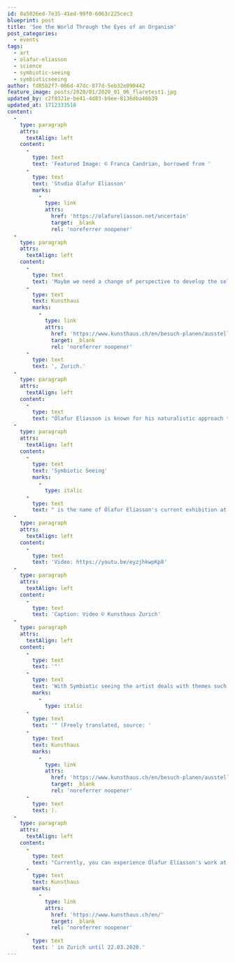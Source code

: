 ```yaml
---
id: 0a5026ed-7e35-41ed-99f0-6063c225cec3
blueprint: post
title: 'See the World Through the Eyes of an Organism'
post_categories:
  - events
tags:
  - art
  - olafur-eliasson
  - science
  - symbiotic-seeing
  - symbioticseeing
author: fd85b2f7-006d-47dc-877d-5eb32e090442
feature_image: posts/2020/01/2020_01_06_flaretest1.jpg
updated_by: c2f8321e-be41-4d83-b9ee-8136dba46b39
updated_at: 1712333518
content:
  -
    type: paragraph
    attrs:
      textAlign: left
    content:
      -
        type: text
        text: 'Featured Image: © Franca Candrian, borrowed from '
      -
        type: text
        text: 'Studio Olafur Eliasson'
        marks:
          -
            type: link
            attrs:
              href: 'https://olafureliasson.net/uncertain'
              target: _blank
              rel: 'noreferrer noopener'
  -
    type: paragraph
    attrs:
      textAlign: left
    content:
      -
        type: text
        text: 'Maybe we need a change of perspective to develop the self-reflection and empathy needed to realize that we need to change our human-centered habits. Ólafur Elíasson advocates the importance of coexistence through his current exhibition at '
      -
        type: text
        text: Kunsthaus
        marks:
          -
            type: link
            attrs:
              href: 'https://www.kunsthaus.ch/en/besuch-planen/ausstellungen/olafur-eliasson/'
              target: _blank
              rel: 'noreferrer noopener'
      -
        type: text
        text: ', Zurich.'
  -
    type: paragraph
    attrs:
      textAlign: left
    content:
      -
        type: text
        text: "Ólafur Elíasson is known for his naturalistic approach to installation art and large-scale sculptures. He wants to make his viewers think and reflect. By sharing information and knowledge through his pieces, he purposefully intends to make the world a better place. Through his unique ability to switch the viewer's perspective, enabling them to see things differently."
  -
    type: paragraph
    attrs:
      textAlign: left
    content:
      -
        type: text
        text: 'Symbiotic Seeing'
        marks:
          -
            type: italic
      -
        type: text
        text: " is the name of Ólafur Elíasson's current exhibition at Kunsthaus in Zurich. Concerning the connection and symbiosis between humans and living organisms of our planet."
  -
    type: paragraph
    attrs:
      textAlign: left
    content:
      -
        type: text
        text: 'Video: https://youtu.be/eyzjhkwpKp8'
  -
    type: paragraph
    attrs:
      textAlign: left
    content:
      -
        type: text
        text: 'Caption: Video © Kunsthaus Zurich'
  -
    type: paragraph
    attrs:
      textAlign: left
    content:
      -
        type: text
        text: '"'
      -
        type: text
        text: 'With Symbiotic seeing the artist deals with themes such as coexistence and symbiosis and aims at a fundamental change of perspective. The exhibition invites visitors not only to reflect on climate change - as a consequence of human activity - but also to understand the position of humans as part of a larger system. The socially and ecologically committed artist, who was appointed ambassador for climate protection and sustainable energy by the UN in September 2019, pleads for a world that focuses on coexistence and cooperation instead of competition'
        marks:
          -
            type: italic
      -
        type: text
        text: '" (Freely translated, source: '
      -
        type: text
        text: Kunsthaus
        marks:
          -
            type: link
            attrs:
              href: 'https://www.kunsthaus.ch/en/besuch-planen/ausstellungen/olafur-eliasson/'
              target: _blank
              rel: 'noreferrer noopener'
      -
        type: text
        text: ).
  -
    type: paragraph
    attrs:
      textAlign: left
    content:
      -
        type: text
        text: "Currently, you can experience Ólafur Elíasson's work at "
      -
        type: text
        text: Kunsthaus
        marks:
          -
            type: link
            attrs:
              href: 'https://www.kunsthaus.ch/en/'
              target: _blank
              rel: 'noreferrer noopener'
      -
        type: text
        text: ' in Zurich until 22.03.2020.'
---
```

